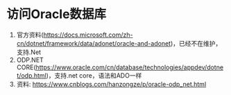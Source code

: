 # 访问Oracle数据库

1. 官方资料(https://docs.microsoft.com/zh-cn/dotnet/framework/data/adonet/oracle-and-adonet)，已经不在维护，支持.Net
2. ODP.NET CORE(https://www.oracle.com/cn/database/technologies/appdev/dotnet/odp.html)，支持.net core，语法和ADO一样
3. 资料: https://www.cnblogs.com/hanzongze/p/oracle-odp_net.html